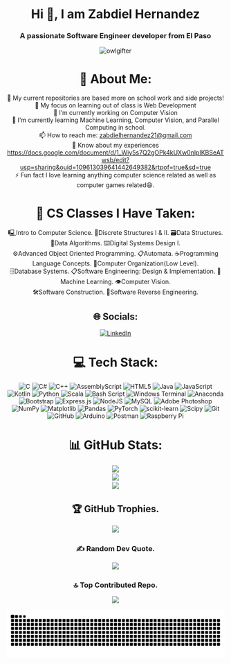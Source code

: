 <div align="center">
<h1 align="center">Hi 👋, I am Zabdiel Hernandez</h1>
<h3 align="center">A passionate Software Engineer developer from El Paso</h3>

<p align="center"> <img src="https://komarev.com/ghpvc/?username=owlgifter&label=Profile%20views&color=0e75b6&style=flat" alt="owlgifter" /> </p>

# 💫 About Me:
📘 My current repositories are based more on school work and side projects!<br>🥇 My focus on learning out of class is Web Development<br>🔭 I’m currently working on Computer Vision<br>🌱 I’m currently learning Machine Learning, Computer Vision, and Parallel Computing in school.<br>📫 How to reach me: zabdielhernandez21@gmail.com<br>📄 Know about my experiences https://docs.google.com/document/d/1_Wiy5s7Q2gOPk4kUXw0nlpIKBSeATwsb/edit?usp=sharing&ouid=109613039641442649382&rtpof=true&sd=true<br>⚡ Fun fact I love learning anything computer science related as well as computer games related😄.<br>

# 📓 CS Classes I Have Taken:
🖳Intro to Computer Science. 🧮Discrete Structures I & II. 🗃️Data Structures. 🧰Data Algorithms. ⌨️Digital Systems Design I.<br>
⚙️Advanced Object Oriented Programming. 📋Automata. ☕Programming Language Concepts. 📁Computer Organization(Low Level).<br>
🗄️Database Systems. 📋Software Engineering: Design & Implementation. 📖Machine Learning. 👁️Computer Vision.<br>
🛠️Software Construction. 🔧Software Reverse Engineering.


## 🌐 Socials:
[![LinkedIn](https://img.shields.io/badge/LinkedIn-%230077B5.svg?logo=linkedin&logoColor=white)](https://linkedin.com/in/zabdielhernandez) 

# 💻 Tech Stack:
![C](https://img.shields.io/badge/c-%2300599C.svg?style=plastic&logo=c&logoColor=white) ![C#](https://img.shields.io/badge/c%23-%23239120.svg?style=plastic&logo=csharp&logoColor=white) ![C++](https://img.shields.io/badge/c++-%2300599C.svg?style=plastic&logo=c%2B%2B&logoColor=white) ![AssemblyScript](https://img.shields.io/badge/assembly%20script-%23000000.svg?style=plastic&logo=assemblyscript&logoColor=white) ![HTML5](https://img.shields.io/badge/html5-%23E34F26.svg?style=plastic&logo=html5&logoColor=white) ![Java](https://img.shields.io/badge/java-%23ED8B00.svg?style=plastic&logo=openjdk&logoColor=white) ![JavaScript](https://img.shields.io/badge/javascript-%23323330.svg?style=plastic&logo=javascript&logoColor=%23F7DF1E) ![Kotlin](https://img.shields.io/badge/kotlin-%237F52FF.svg?style=plastic&logo=kotlin&logoColor=white) ![Python](https://img.shields.io/badge/python-3670A0?style=plastic&logo=python&logoColor=ffdd54) ![Scala](https://img.shields.io/badge/scala-%23DC322F.svg?style=plastic&logo=scala&logoColor=white) ![Bash Script](https://img.shields.io/badge/bash_script-%23121011.svg?style=plastic&logo=gnu-bash&logoColor=white) ![Windows Terminal](https://img.shields.io/badge/Windows%20Terminal-%234D4D4D.svg?style=plastic&logo=windows-terminal&logoColor=white) ![Anaconda](https://img.shields.io/badge/Anaconda-%2344A833.svg?style=plastic&logo=anaconda&logoColor=white) ![Bootstrap](https://img.shields.io/badge/bootstrap-%238511FA.svg?style=plastic&logo=bootstrap&logoColor=white) ![Express.js](https://img.shields.io/badge/express.js-%23404d59.svg?style=plastic&logo=express&logoColor=%2361DAFB) ![NodeJS](https://img.shields.io/badge/node.js-6DA55F?style=plastic&logo=node.js&logoColor=white) ![MySQL](https://img.shields.io/badge/mysql-4479A1.svg?style=plastic&logo=mysql&logoColor=white) ![Adobe Photoshop](https://img.shields.io/badge/adobe%20photoshop-%2331A8FF.svg?style=plastic&logo=adobe%20photoshop&logoColor=white) ![NumPy](https://img.shields.io/badge/numpy-%23013243.svg?style=plastic&logo=numpy&logoColor=white) ![Matplotlib](https://img.shields.io/badge/Matplotlib-%23ffffff.svg?style=plastic&logo=Matplotlib&logoColor=black) ![Pandas](https://img.shields.io/badge/pandas-%23150458.svg?style=plastic&logo=pandas&logoColor=white) ![PyTorch](https://img.shields.io/badge/PyTorch-%23EE4C2C.svg?style=plastic&logo=PyTorch&logoColor=white) ![scikit-learn](https://img.shields.io/badge/scikit--learn-%23F7931E.svg?style=plastic&logo=scikit-learn&logoColor=white) ![Scipy](https://img.shields.io/badge/SciPy-%230C55A5.svg?style=plastic&logo=scipy&logoColor=%white) ![Git](https://img.shields.io/badge/git-%23F05033.svg?style=plastic&logo=git&logoColor=white) ![GitHub](https://img.shields.io/badge/github-%23121011.svg?style=plastic&logo=github&logoColor=white) ![Arduino](https://img.shields.io/badge/-Arduino-00979D?style=plastic&logo=Arduino&logoColor=white) ![Postman](https://img.shields.io/badge/Postman-FF6C37?style=plastic&logo=postman&logoColor=white) ![Raspberry Pi](https://img.shields.io/badge/-Raspberry_Pi-C51A4A?style=plastic&logo=Raspberry-Pi)
# 📊 GitHub Stats:
![](https://github-readme-stats.vercel.app/api?username=OwlGifter&theme=blueberry&hide_border=false&include_all_commits=true&count_private=true)<br/>
![](https://nirzak-streak-stats.vercel.app/?user=OwlGifter&theme=blueberry&hide_border=false)<br/>
![](https://github-readme-stats.vercel.app/api/top-langs/?username=OwlGifter&theme=blueberry&hide_border=false&include_all_commits=true&count_private=true&layout=compact)

## 🏆 GitHub Trophies.
![](https://github-profile-trophy.vercel.app/?username=OwlGifter&theme=tokyonight&no-frame=false&no-bg=false&margin-w=4)

### ✍️ Random Dev Quote.
![](https://quotes-github-readme.vercel.app/api?type=horizontal&theme=tokyonight)

### 🔝 Top Contributed Repo.
![](https://github-contributor-stats.vercel.app/api?username=OwlGifter&limit=5&theme=blueberry&combine_all_yearly_contributions=true)
</div>
<!-- Proudly created with GPRM ( https://gprm.itsvg.in ) -->
<div align="center">
  
  ![snake gif](https://github.com/OwlGifter/OwlGifter/blob/output/github-snake-dark.svg)
  
</div>
